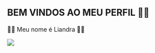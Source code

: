 ## BEM VINDOS AO MEU PERFIL 🐺💜

💜🐺 Meu nome é Liandra 🐺💜

![](cv)[](https://media1.tenor.com/m/YTDyK4CsJ6MAAAAd/stray-kids.gif)


<!--

https://media1.tenor.com/m/ujMdlaJfQtQAAAAC/i-miss-you-bts-im-an-army.gif
![](https://media1.tenor.com/m/ujMdlaJfQtQAAAAC/i-miss-you-bts-im-an-army.gif)
